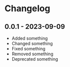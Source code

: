 # Changelog

## 0.0.1 - 2023-09-09

- Added something
- Changed something
- Fixed something
- Removed something
- Deprecated something
